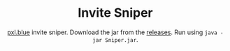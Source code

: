 <h1 align="center">Invite Sniper</h1>

<p align="center"><a href="https://pxl.blue/">pxl.blue</a> invite sniper. Download the jar from the <a href="https://github.com/8mq/pxl.blue-Sniper/releases">releases</a>. Run using <code>java -jar Sniper.jar</code>.</p>
